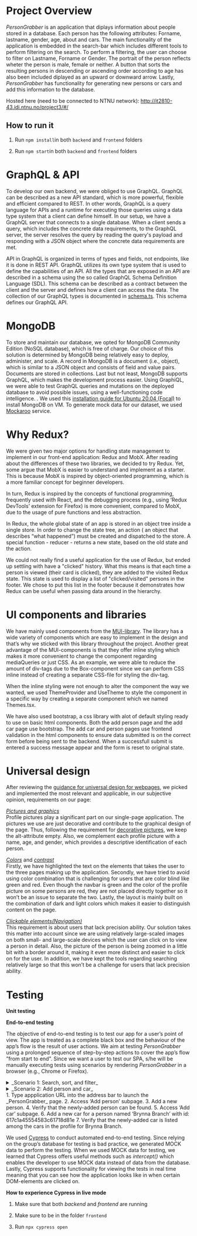 # Project Overview
_PersonGrabber_ is an application that diplays information about people stored in a database. Each person has the following attributes: Forname, lastname, gender, age, about and cars. The main functionality of the application is embedded in the search-bar which includes different tools to perform filtering on the search. To perform a filtering, the user can choose to filter on Lastname, Forname or Gender. The portrait of the person reflects wheter the person is male, female or neither. A button that sorts the resulting persons in descending or ascending order according to age has also been included diplayed as an upward or downward arrow. Lastly, _PersonGrabber_ has functionality for generating new persons or cars and add this information to the database. 


Hosted here (need to be connected to NTNU network): 
http://it2810-43.idi.ntnu.no/project3/#/

## How to run it
1. Run `npm install`in both `backend` and `frontend` folders

2. Run `npm start`in both `backend` and `frontend` folders



# GraphQL & API

To develop our own backend, we were obliged to use GraphQL. GraphQL can be described as a new API standard, which is more powerful, flexible and efficient compared to REST. In other words, GraphQL is a query language for APIs and a runtime for executing those queries using a data type system that a client can define himself. In our setup, we have a GraphQL server that connects to a single database. When a client sends a query, which includes the concrete data requirements, to the GraphQL server, the server resolves the query by reading the query's payload and responding with a JSON object where the concrete data requirements are met.

API in GraphQL is organized in terms of types and fields, not endpoints, like it is done in REST API. GraphQL utilizes its own type system that is used to define the capabilities of an API. All the types that are exposed in an API are described in a schema using the so called GraphQL Schema Definition Language (SDL). This schema can be described as a contract between the client and the server and defines how a client can access the data. The collection of our GraphQL types is documented in [schema.ts](https://gitlab.stud.idi.ntnu.no/it2810-h21/team-43/persongrabber/-/blob/master/backend/graphql/schema/schema.ts). This schema defines our GraphQL API.

# MongoDB

To store and maintain our database, we opted for MongoDB Community Edition (NoSQL database), which is free of charge. Our choice of this solution is determined by MongoDB being relatively easy to deploy, administer, and scale. A record in MongoDB is a document (i.e., object), which is similar to a JSON object and consists of field and value pairs. Documents are stored in collections. Last but not least, MongoDB supports GraphQL, which makes the development process easier. Using GraphiQL, we were able to test GraphQL queries and mutations on the deployed database to avoid possible issues, using a well-functioning code intelligence. . We used this [installation guide for Ubuntu 20.04 (Focal)](https://docs.mongodb.com/manual/tutorial/install-mongodb-on-ubuntu/) to install MongoDB on VM. To generate mock data for our dataset, we used [Mockaroo](https://mockaroo.com/) service.

# Why Redux?
We were given two major options for handling state management to implement in our front-end application: Redux and MobX. After reading about the differences of these two libraries, we decided to try Redux. Yet, some argue that MobX is easier to understand and implement as a starter. This is because MobX is inspired by object-oriented programming, which is a more familiar concept for beginner developers.

In turn, Redux is inspired by the concepts of functional programming, frequently used with React, and the debugging process (e.g., using ‘Redux DevTools’ extension for Firefox) is more convenient, compared to MobX, due to the usage of pure functions and less abstraction.

In Redux, the whole global state of an app is stored in an object tree inside a single store. In order to change the state tree, an action ( an object that describes “what happened”) must be created and dispatched to the store. A special function - reducer - returns a new state, based on the old state and the action.

We could not really find a useful application for the use of Redux, but ended up settling with have a "clicked" history. What this means is that each time a person is viewed (their card is clicked), they are added to the visited Redux state. This state is used to display a list of "clicked/visited" persons in the footer. We chose to put this list in the footer because it demonstrates how Redux can be useful when passing data around in the hierarchy.

# UI components and libraries
We have mainly used components from the [MUI-library](https://mui.com/). The library has a wide variety of components which are easy to implement in the design and that’s why we sticked with this library throughout the project. Another great advantage of the MUI-components is that they offer inline styling which makes it more convenient to change the component regarding mediaQueries or just CSS. As an example, we were able to reduce the amount of div-tags due to the Box-component since we can perform CSS inline instead of creating a separate CSS-file for styling the div-tag.

When the inline styling were not enough to alter the component the way we wanted, we used ThemeProvider and UseTheme to style the component in a specific way by creating a separate component which we named Themes.tsx.

We have also used bootstrap, a css library with alot of default styling ready to use on basic html components. Both the add person page and the add car page use bootstrap. The add car and person pages use frontend validation in the html components to ensure data submitted is on the correct form before being sent to the backend. When a successfull submit is entered a success message appear and the form is reset to original state.

# Universal design
After reviewing the [guidance for universal design for webpages](https://www.uutilsynet.no/nettsteder/losningsforslag-nettsider/36), we picked and implemented the most relevant and applicable, in our subjective opinion, requirements on our page:

[_Pictures and graphics_](https://www.uutilsynet.no/regelverk/bilder-og-grafikk/205)<br>
Profile pictures play a significant part on our single-page application. The pictures we use are just decorative and contribute to the graphical design of the page. Thus, following the requirement for [decorative pictures](https://www.uutilsynet.no/regelverk/bilder-og-grafikk/205), we keep the alt-attribute empty. Also, we complement each profile picture with a name, age, and gender, which provides a descriptive identification of each person.

[_Colors_](https://www.uutilsynet.no/regelverk/bruk-av-farger/206) and [_contrast_](https://www.uutilsynet.no/wcag-standarden/kontrast/48)<br>
Firstly, we have highlighted the text on the elements that takes the user to the three pages making up the application. Secondly, we have tried to avoid using color combination that is challenging for users that are color blind like green and red. Even though the navbar is green and the color of the profile picture on some persons are red, they are not placed directly together so it won’t be an issue to separate the two. Lastly, the layout is mainly built on the combination of dark and light colors which makes it easier to distinguish content on the page.

[_Clickable elements(Navigation)_](https://www.uutilsynet.no/regelverk/klikkeflate-navigasjon/211)<br>
This requirement is about users that lack precision ability. Our solution takes this matter into account since we are using relatively large-scaled images on both small- and large-scale devices which the user can click on to view a person in detail. Also, the picture of the person is being zoomed in a little bit with a border around it, making it even more distinct and easier to click on for the user. In addition, we have kept the tools regarding searching relatively large so that this won’t be a challenge for users that lack precision ability.


# Testing

**Unit testing**



**End-to-end testing**

The objective of end-to-end testing is to test our app for a user’s point of view. The app is treated as a complete black box and the behaviour of the app’s flow is the result of user actions. We aim at testing _PersonGrabber_ using a prolonged sequence of step-by-step actions to cover the app’s flow ”from start to end”. Since we want a user to test our SPA, s/he will be manually executing tests using scenarios by rendering _PersonGrabber_ in a browser (e.g., Chrome or Firefox).

<details>
<summary markdown="span">_Scenario 1: Search, sort, and filter_</summary>
1. Type appplication URL into the address bar to launch the _PersonGrabber_ page.
2. Examine default sort setup (default: ascending order by age).
3. Click on any person’s card. Check the person's info is displayed.
4. Click on the arrow icon next to the ‘Search’ button to sort the list of persons.
5. Search for a person(s) that contains a ‘jan’ word sequence in their first name.
6. Search for a person(s) that contains a ‘ben’ word sequence in their last name.
7. Search for a person(s) that contains a ‘ben’ word sequence in their last name and is a Male.
8. Search for a person with person id: 617c14ecbfc0b0157478b923
9. Search for all persons who are Bigender.
</details>

<details>
<summary markdown="span">_Scenario 2: Add person and car_<summary>
1. Type appplication URL into the address bar to launch the _PersonGrabber_ page.
2. Access ‘Add person’ subpage.
3. Add a new person.
4. Verify that the newly-added person can be found.
5. Access ‘Add car’ subpage.
6. Add a new car for a person named ‘Brynna Branch’ with id: 617c1a45554583c61718d81e
7. Verify that the newly-added car is listed among the cars in the profile for Brynna Branch.
</details>

We used [Cypress](https://www.cypress.io/) to conduct automated end-to-end testing. Since relying on the group’s database for testing is bad practice, we generated MOCK data to perform the testing. When we used MOCK data for testing, we learned that Cypress offers useful methods such as _intercept()_ which enables the developer to use MOCK data instead of data from the database. Lastly, Cypress supports functionality for viewing the tests in real time meaning that you can see how the application looks like in when certain DOM-elements are clicked on.

**How to experience Cypress in live mode**
1. Make sure that both _backend_ and _frontend_ are running

2. Make sure to be in the folder `frontend`

3. Run `npx cypress open`





